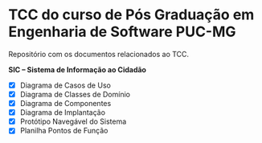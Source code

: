 # TCC do curso de Pós Graduação em Engenharia de Software PUC-MG

Repositório com os documentos relacionados ao TCC.

**SIC – Sistema de Informação ao Cidadão**

 - [x] Diagrama de Casos de Uso
 - [x] Diagrama de Classes de Domínio
 - [x] Diagrama de Componentes
 - [x] Diagrama de Implantação
 - [x] Protótipo Navegável do Sistema
 - [x] Planilha Pontos de Função
